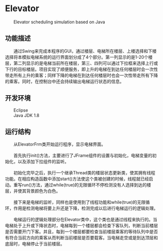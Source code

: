 # Elevator
 &emsp;&emsp;Elevator scheduling simulation based on Java
## 功能描述
 &emsp;&emsp;通过Swing来完成本程序的GUI，通过楼层、电梯所在楼层、上楼选择和下楼选择将本模拟电梯系统的运行界面划分成了4个部分。第一列显示的是1-20个楼层，第二列显示的是电梯当前所在楼层，第三、四列可以通过下拉框来选择上行或下行的目标楼层。项目实现了顺便服务，即上升的电梯在到达任何楼层时会一次性带走所有上升的乘客；同样下降的电梯在到达任何楼层时也会一次性带走所有下降的乘客。同时，在控制台中还会持续输出电梯运行状态的信息。
## 开发环境
 &emsp;&emsp;Eclipse  
 &emsp;&emsp;Java JDK 1.8
## 运行结构
 &emsp;&emsp;从ElevatorFrm类开始运行程序，显示电梯界面。<br/><br/>
 &emsp;&emsp;首先执行init()方法，主要进行了JFrame组件的设置与初始化，电梯变量的初始化，以及添加下拉组件的监听。<br/><br/>
 &emsp;&emsp;初始化完毕之后，执行一个继承Thread类的楼层状态更新类，使其拥有线程功能。在相应构造函数中添加start()方法使这个类被创建的时候，线程就已经启动。重写run()方法，通过while(true)的无限循环不停检测没有人选择到达的楼层，并使其背景颜色为白色。<br/><br/>
 &emsp;&emsp;接下来是电梯的监听，同样也是使用到了线程功能和while(true)的无限循环，作用是检测电梯将要上升还是下降，检测完成以后进行电梯运行的逻辑处理。<br/><br/>
 &emsp;&emsp;电梯运行的逻辑处理部分在Elevator类中，这个类也是通过线程来执行的。当电梯处于上升或下降状态时，电梯每到一个楼层都会检查下客队列，判断当前楼层是否需要开门下客。并且，每到一个楼层都要检查当前楼层乘客的等待队列中是否有符合当前方向的乘客从而判断当前楼层是否要载客。当电梯走空或是到达顶层和底层时，电梯停止于当前楼层。
